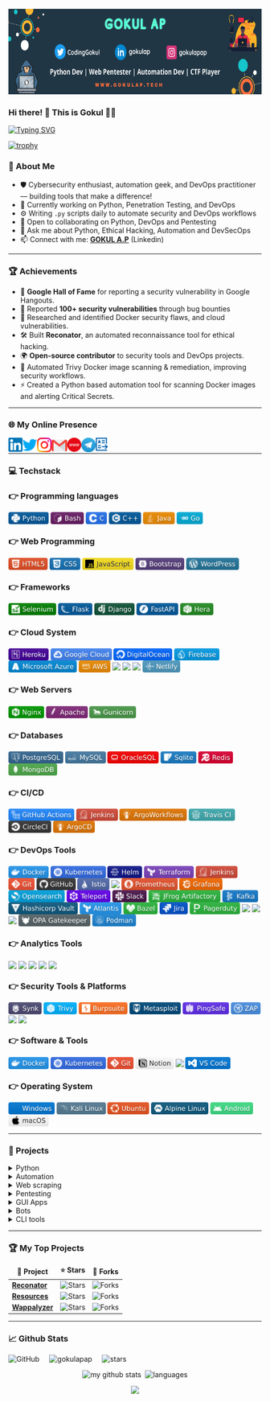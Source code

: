 <!--
**gokulapap/gokulapap** is a ✨ _special_ ✨ repository because its `README.md` (this file) appears on your GitHub profile.
Here are some ideas to get you started:
Default

- 🔭 I’m currently working on ...
- 🌱 I’m currently learning ...
- 👯 I’m looking to collaborate on ...
- 🤔 I’m looking for help with ...
- 💬 Ask me about ...
- 📫 How to reach me: ..
- ⚡ Fun fact: ..
-->

<!--
<img src="./img/gitbanner.svg" height=170px width=670px></img>
-->

<img src="./img/github-banner.svg" height=170px width=670px></img>

### Hi there! 👋 This is Gokul 👨‍💻

[![Typing SVG](https://readme-typing-svg.herokuapp.com/?font=Ubuntu&color=%2336BCF7&vCenter=true&height=35&lines=root%40gokul~%23+whoami;%E2%9C%93+Python+Developer;%E2%9C%93+Web+Pentester;%E2%9C%93+CTF+Player;%E2%9C%93+Automation+Developer;%E2%9C%93+DevOps+Engineer;%E2%9C%93+Bug+Bounty+Hunter;%E2%9C%93+Cloud+Security+Researcher)](https://git.io/typing-svg)

[![trophy](https://github-profile-trophy.vercel.app/?username=gokulapap&theme=onedark&row=1&margin-w=2&margin-h=2)](https://github.com/gokulapap)

### 🚀 About Me

- 🛡️ Cybersecurity enthusiast, automation geek, and DevOps practitioner — building tools that make a difference!
- 🔭 Currently working on Python, Penetration Testing, and DevOps
- ⚙️ Writing `.py` scripts daily to automate security and DevOps workflows
- 🤝 Open to collaborating on Python, DevOps and Pentesting
- 💬 Ask me about Python, Ethical Hacking, Automation and DevSecOps
- 📫 Connect with me: **[GOKUL A.P](https://www.linkedin.com/in/gokulap)** (Linkedin)

<hr>

### 🏆 Achievements
- 🏅 **Google Hall of Fame** for reporting a security vulnerability in Google Hangouts.
- 🐞 Reported **100+ security vulnerabilities** through bug bounties
- 🔎 Researched and identified Docker security flaws, and cloud vulnerabilities.
- 🛠️ Built **Reconator**, an automated reconnaissance tool for ethical hacking.
- 🌍 **Open-source contributor** to security tools and DevOps projects.
- 🔧 Automated Trivy Docker image scanning & remediation, improving security workflows.
- ⚡ Created a Python based automation tool for scanning Docker images and alerting Critical Secrets.

<hr>

### 🌐  My Online Presence

<p align="left">
<a href="https://www.linkedin.com/in/gokulap">
  <img align="left" alt="gokulap | Linkedin" width="28px" src="https://github.com/SatYu26/SatYu26/blob/master/Assets/Linkedin.svg" />
</a> &nbsp;
<a href="https://twitter.com/CodingGokul">
  <img align="left" alt="gokulap | Twitter" width="29px" src="https://github.com/SatYu26/SatYu26/blob/master/Assets/Twitter.svg" />
</a> &nbsp;
<a href="https://www.instagram.com/gokulapap">
  <img align="left" alt="gokulap | Instagram" width="29px" src="https://github.com/SatYu26/SatYu26/blob/master/Assets/Instagram.svg" />
</a>&nbsp;
<a href="mailto:apgokul008@gmail.com">
  <img align="left" alt="gokulap | Gmail" width="31px" src="https://github.com/SatYu26/SatYu26/blob/master/Assets/Gmail.svg" />
</a>&nbsp;
<a href="https://gokulapap.github.io">
  <img align="left" alt="gokulap | Blog" width="28px" src="https://github.com/SatYu26/SatYu26/blob/master/Assets/www.svg" />
</a>&nbsp;
<a href="https://t.me/gokul_ap">
  <img align="left" alt="gokulap | Blog" width="29px" src="img/telegram.svg" />
</a>&nbsp;
<a href="https://drive.google.com/file/d/1DMduvlCWw_Y9Td9yEoSWNpeWp69JRS0V/view?usp=sharing">
  <img align="left" alt="gokulap | Resume" width="24px" src="https://github.com/SatYu26/SatYu26/blob/master/Assets/resume.png" />
</a>
<p>

<hr>

### 💻 Techstack
 
### 👉 Programming languages
<p>
<!-- <img src="https://img.shields.io/badge/Python-00599C.svg?logo=python&logoColor=white"/>
<img src="https://img.shields.io/badge/Bash-681c64.svg?logo=gnubash&logoColor=white"/>
<img src="https://img.shields.io/badge/C%20-%232370ED.svg?logo=c&logoColor=white"/>
<img src="https://img.shields.io/badge/C++%20-%2300599C.svg?logo=c%2B%2B&logoColor=white"/>
<img src="https://img.shields.io/badge/Java-%23ED8B00.svg?logo=openjdk&logoColor=white"/>
<img src="https://img.shields.io/badge/Go-%2300ADD8.svg?&logo=go&logoColor=white"/> -->
<img src="assets/python.svg" style="height:24px; vertical-align:middle;"/>
<img src="assets/bash.svg" style="height:24px; vertical-align:middle;"/>
<img src="assets/c.svg" style="height:24px; vertical-align:middle;"/>
<img src="assets/cpp.svg" style="height:24px; vertical-align:middle;"/>
<img src="assets/java-new.svg" style="height:24px; vertical-align:middle;"/>
<img src="assets/go.svg" style="height:24px; vertical-align:middle;"/>
</p>

### 👉 Web Programming
<p>
<!-- <img src="https://img.shields.io/badge/HTML5%20-%23E34F26.svg?logo=html5&logoColor=white"/>
<img src="https://img.shields.io/badge/JavaScript%20-%23F7DF1E.svg?logo=javascript&logoColor=black"/>
<img src="https://img.shields.io/badge/Bootstrap-%23563D7C.svg?style=flat&logo=bootstrap&logoColor=white"/>
<img src="https://img.shields.io/badge/WordPress-%2321759B.svg?logo=wordpress&logoColor=white"/> -->
<img src="assets/html5.svg" style="height:24px; vertical-align:middle;"/>
<img src="assets/css.svg" style="height:24px; vertical-align:middle;"/>
<img src="assets/javascript.svg" style="height:24px; vertical-align:middle;"/>
<img src="assets/bootstrap.svg" style="height:24px; vertical-align:middle;"/>
<img src="assets/wordpress.svg" style="height:24px; vertical-align:middle;"/>
</p>

### 👉 Frameworks
<p>
<!-- <img src="https://img.shields.io/badge/Selenium-008000.svg?logo=selenium&logoColor=white"/>
<img src="https://img.shields.io/badge/Flask-00599C.svg?logo=flask&logoColor=white"/>
<img src="https://img.shields.io/badge/Django-0f5238.svg?logo=django&logoColor=white"/>
<img src="https://img.shields.io/badge/FastAPI-00599C.svg?logo=fastapi&logoColor=white"/> -->
<img src="assets/selenium.svg" style="height:24px; vertical-align:middle;"/>
<img src="assets/flask.svg" style="height:24px; vertical-align:middle;"/>
<img src="assets/django.svg" style="height:24px; vertical-align:middle;"/>
<img src="assets/fastapi.svg" style="height:24px; vertical-align:middle;"/>
<img src="assets/hera-new.svg" style="height:24px; vertical-align:middle;"/>
</p>

### 👉 Cloud System
<p>
<!-- <img src="https://img.shields.io/badge/Heroku-430098?logo=heroku&logoColor=fffe"/>
<img src="https://img.shields.io/badge/Google%20Cloud-%234285F4.svg?logo=google-cloud&logoColor=white"/>
<img src="https://img.shields.io/badge/DigitalOcean-%230167ff.svg?logo=digitalOcean&logoColor=white"/>
<img src="https://img.shields.io/badge/Firebase-039BE5?logo=Firebase&logoColor=white"/>
<img src="https://custom-icon-badges.demolab.com/badge/Microsoft%20Azure-0089D6?logo=msazure&logoColor=white"/>
<img src="https://img.shields.io/badge/AWS-%23ED8B00.svg?logo=amazon-web-services&logoColor=white"/>
<img src="https://img.shields.io/badge/Netlify-4d9abf.svg?logo=netlify&logoColor=white"/>   -->
<img src="assets/heroku.svg" style="height:24px; vertical-align:middle;"/>
<img src="assets/google-cloud.svg" style="height:24px; vertical-align:middle;"/>
<img src="assets/digitalocean.svg" style="height:24px; vertical-align:middle;"/>
<img src="assets/firebase.svg" style="height:24px; vertical-align:middle;"/>
<img src="assets/microsoft-azure.svg" style="height:24px; vertical-align:middle;"/>
<img src="assets/aws.svg" style="height:24px; vertical-align:middle;"/>
<img src="https://img.shields.io/badge/Replit-673AB7?&logo=replit&logoColor=white" style="height:24px; vertical-align:middle;"/>
<img src="https://img.shields.io/badge/Render-3D6BE3?&logo=render&logoColor=white" style="height:24px; vertical-align:middle;"/>
<img src="https://img.shields.io/badge/Vercel-E27602?&logo=vercel&logoColor=white" style="height:24px; vertical-align:middle;"/>
<img src="assets/netlify.svg" style="height:24px; vertical-align:middle;"/>
</p>

### 👉 Web Servers
<p>
<!-- <img src="https://custom-icon-badges.demolab.com/badge/Nginx-009900?logo=nginx"/>
<img src="https://img.shields.io/badge/Apache-812878.svg?logo=apache&logoColor=white"/>
<img src="https://img.shields.io/badge/Gunicorn-499848.svg?logo=gunicorn&logoColor=white"/> -->
<img src="assets/nginx.svg" style="height:24px; vertical-align:middle;"/>
<img src="assets/apache.svg" style="height:24px; vertical-align:middle;"/>
<img src="assets/gunicorn.svg" style="height:24px; vertical-align:middle;"/>
</p>

### 👉 Databases
<p>
<!-- <img src="https://img.shields.io/badge/PostgreSQL-336791.svg?logo=postgresql&logoColor=white"/>
<img src="https://img.shields.io/badge/MySQL-4479A1?logo=mysql&logoColor=fff"/>
<img src="https://custom-icon-badges.demolab.com/badge/OracleSQL-F80000?logo=oracle&logoColor=fff"/>
<img src="https://img.shields.io/badge/Sqlite-1a7dc4.svg?logo=sqlite&logoColor=white"/>
<img src="https://img.shields.io/badge/Redis-%23DD0031.svg?logo=redis&logoColor=white"/>
<img src="https://img.shields.io/badge/MongoDB-%234ea94b.svg?logo=mongodb&logoColor=white"/> -->
<img src="assets/postgresql.svg" style="height:24px; vertical-align:middle;"/>
<img src="assets/mysql.svg" style="height:24px; vertical-align:middle;"/>
<img src="assets/oracleSQL.svg" style="height:24px; vertical-align:middle;"/>
<img src="assets/sqlite.svg" style="height:24px; vertical-align:middle;"/>
<img src="assets/redis.svg" style="height:24px; vertical-align:middle;"/>
<img src="assets/mongodb.svg" style="height:24px; vertical-align:middle;"/>
</p>

### 👉 CI/CD
<p>
<!-- <img src="https://img.shields.io/badge/GitHub_Actions-2088FF?logo=github-actions&logoColor=white"/>
<img src="https://img.shields.io/badge/Jenkins-D24939?logo=jenkins&logoColor=white"/>
<img src="https://custom-icon-badges.demolab.com/badge/ArgoWorkflows-E27602.svg?logo=argocd-new&logoColor=white"/>
<img src="https://img.shields.io/badge/Travis%20CI-3EAAAF?logo=travisci&logoColor=fff"/>
<img src="https://img.shields.io/badge/CircleCI-343434?logo=circleci&logoColor=fff"/>
<img src="https://custom-icon-badges.demolab.com/badge/ArgoCD-E27602.svg?logo=argocd-new&logoColor=white"/> -->
<img src="assets/github-actions.svg" style="height:24px; vertical-align:middle;"/>
<img src="assets/jenkins.svg" style="height:24px; vertical-align:middle;"/>
<img src="assets/argoworkflows.svg" style="height:24px; vertical-align:middle;"/>
<img src="assets/travisci.svg" style="height:24px; vertical-align:middle;"/>
<img src="assets/circleci.svg" style="height:24px; vertical-align:middle;"/>
<img src="assets/argocd.svg" style="height:24px; vertical-align:middle;"/>  
</p>

### 👉 DevOps Tools
<p>
<!--   <img src="https://img.shields.io/badge/Docker-2496ED.svg?logo=docker&logoColor=white"/>
  <img src="https://img.shields.io/badge/Kubernetes-326CE5.svg?logo=kubernetes&logoColor=white"/>
  <img src="https://img.shields.io/badge/Helm-0F1689.svg?logo=helm&logoColor=white" alt="Helm"/>  
  <img src="https://img.shields.io/badge/Terraform-7B42BC.svg?logo=terraform&logoColor=white"/>
  <img src="https://img.shields.io/badge/Jenkins-D24939.svg?logo=jenkins&logoColor=white"/>
  <img src="https://img.shields.io/badge/Git-F05032.svg?logo=git&logoColor=white"/>
  <img src="https://img.shields.io/badge/GitHub-343434.svg?logo=github&logoColor=white"/>
  <img src="https://custom-icon-badges.demolab.com/badge/Teleport-6200EA?logo=teleport&logoColor=white"/>
  <br>
  <img src="https://img.shields.io/badge/Prometheus-E6522C.svg?logo=prometheus&logoColor=white"/>
  <img src="https://img.shields.io/badge/Grafana-F46800.svg?logo=grafana&logoColor=white"/>
  <img src="https://img.shields.io/badge/Slack-4A154B.svg?logo=slack&logoColor=white"/>
  <img src="https://custom-icon-badges.demolab.com/badge/Hashicorp%20Vault-0D597F?logo=vault&logoColor=white"/>
  <img src="https://img.shields.io/badge/Atlantis-2496ED.svg?logo=terraform&logoColor=white"/>  
  <img src="https://custom-icon-badges.demolab.com/badge/Bazel-2ab53c?logo=bazel&logoColor=white"/>
  <img src="https://img.shields.io/badge/Jira-0052CC?logo=jira&logoColor=fff"/> -->
  <img src="assets/docker.svg" style="height:24px; vertical-align:middle;"/>
  <img src="assets/kubernetes.svg" style="height:24px; vertical-align:middle;"/>
  <img src="assets/helm.svg" style="height:24px; vertical-align:middle;" alt="Helm"/>  
  <img src="assets/terraform.svg" style="height:24px; vertical-align:middle;"/>
  <img src="assets/jenkins.svg" style="height:24px; vertical-align:middle;"/>
  <img src="assets/git.svg" style="height:24px; vertical-align:middle;"/>
  <img src="assets/github.svg" style="height:24px; vertical-align:middle;"/>
  <img src="assets/istio.svg" style="height:24px; vertical-align:middle;"/>
  <img src="https://img.shields.io/badge/Kustomize-3178C6?&logo=kubernetes&logoColor=white" style="height:24px; vertical-align:middle;"/>
  <img src="assets/prometheus.svg" style="height:24px; vertical-align:middle;"/>
  <img src="assets/grafana.svg" style="height:24px; vertical-align:middle;"/>
  <img src="assets/opensearch.svg" style="height:24px; vertical-align:middle;"/>
  <img src="assets/teleport.svg" style="height:24px; vertical-align:middle;"/>  
  <img src="assets/slack.svg" style="height:24px; vertical-align:middle;"/>
  <img src="assets/artifactory.svg" style="height:24px; vertical-align:middle;"/>
  <img src="assets/kafka.svg" style="height:24px; vertical-align:middle;"/>
  <img src="assets/hashicorp-vault.svg" style="height:24px; vertical-align:middle;"/>
  <img src="assets/atlantis.svg" style="height:24px; vertical-align:middle;"/>
  <img src="assets/bazel.svg" style="height:24px; vertical-align:middle;"/>
  <img src="assets/jira.svg" style="height:24px; vertical-align:middle;"/>
  <img src="assets/pd.svg" style="height:24px; vertical-align:middle;"/>
  <img src="https://custom-icon-badges.demolab.com/badge/Cloud%20Custodian-2A6EBB.svg?logo=custodian" style="height:24px; vertical-align:middle;"/>
  <img src="https://custom-icon-badges.demolab.com/badge/Keda-1D2F4E.svg?logo=keda-icon-white" style="height:24px; vertical-align:middle;"/>
  <img src="https://img.shields.io/badge/Victoria%20Metrics-007AFF?&logo=victoriametrics&logoColor=white" style="height:24px; vertical-align:middle;"/>
  <img src="assets/opa.svg" style="height:24px; vertical-align:middle;"/>
  <img src="assets/podman.svg" style="height:24px; vertical-align:middle;"/>
</p>

### 👉 Analytics Tools
<p>
  <img src="https://img.shields.io/badge/NumPy-4DABCF?logo=numpy&logoColor=fff" style="height:24px; vertical-align:middle;"/>
  <img src="https://img.shields.io/badge/Pandas-0F1689?logo=pandas&logoColor=fff" style="height:24px; vertical-align:middle;"/>
  <img src="https://custom-icon-badges.demolab.com/badge/Matplotlib-71D291?logo=matplotlib&logoColor=fff" style="height:24px; vertical-align:middle;"/>
  <img src="https://img.shields.io/badge/Google%20Colab-F9AB00?logo=googlecolab&logoColor=fff" style="height:24px; vertical-align:middle;"/>
  <img src="https://img.shields.io/badge/Superset-00B5AD?&logo=apachesuperset&logoColor=white" style="height:24px; vertical-align:middle;"/>
</p>


### 👉 Security Tools & Platforms
<p>
  <img src="assets/synk.svg" style="height:24px; vertical-align:middle;"/>
  <img src="assets/trivy.svg" style="height:24px; vertical-align:middle;"/>
  <img src="assets/burp.svg" style="height:24px; vertical-align:middle;"/>
  <img src="assets/metasploit.svg" style="height:24px; vertical-align:middle;"/>
  <img src="assets/pingsafe.svg" style="height:24px; vertical-align:middle;"/>
  <img src="assets/zap-new.svg" style="height:24px; vertical-align:middle;"/>
  <img src="https://img.shields.io/badge/HackTheBox-a3df02?&logo=hackthebox&logoColor=white" style="height:24px; vertical-align:middle;"/>
  <img src="https://img.shields.io/badge/TryHackMe-ff2c2c?&logo=tryhackme&logoColor=white" style="height:24px; vertical-align:middle;"/>
</p>

### 👉 Software & Tools
<p>
  <img src="assets/docker.svg" style="height:24px; vertical-align:middle;"/>
  <img src="assets/kubernetes.svg" style="height:24px; vertical-align:middle;"/>
  <img src="assets/git.svg" style="height:24px; vertical-align:middle;"/>
  <img src="assets/notion.svg" style="height:24px; vertical-align:middle;"/>
  <img src="https://img.shields.io/badge/Postman-EF5B25?&logo=postman&logoColor=white" style="height:24px; vertical-align:middle;"/>
  <img src="assets/vs-code.svg" style="height:24px; vertical-align:middle;"/>
</p>

### 👉 Operating System
<p>
<!-- <img src="https://custom-icon-badges.demolab.com/badge/Windows-0078D6?logo=windows11&logoColor=white"/>
<img src="https://img.shields.io/badge/Kali%20Linux-557C94?logo=kalilinux&logoColor=fff"/>
<img src="https://img.shields.io/badge/Ubuntu-E95420?logo=ubuntu&logoColor=white"/>
<img src="https://img.shields.io/badge/Alpine%20Linux-0D597F?logo=alpinelinux&logoColor=fff"/>
<img src="https://img.shields.io/badge/macOS-343434?logo=apple&logoColor=F0F0F0"/>  
<img src="https://img.shields.io/badge/Android-3DDC84?logo=android&logoColor=white"/> -->
<img src="assets/windows.svg" style="height:24px; vertical-align:middle;"/>
<img src="assets/kali-linux.svg" style="height:24px; vertical-align:middle;"/>
<img src="assets/ubuntu.svg" style="height:24px; vertical-align:middle;"/>
<img src="assets/alpine-linux.svg" style="height:24px; vertical-align:middle;"/>
<img src="assets/android.svg" style="height:24px; vertical-align:middle;"/>
<img src="assets/macos-new.svg" style="height:24px; vertical-align:middle;"/>
</p>

<!--
**📩 Latest Tech Blog Posts**
-->

<hr>

### 📘 Projects

<!-- split -->

<details>
<summary>Python</summary>
<ul>

<li><a href="https://github.com/gokulapap/Linux-Visual-Search" target="_blank">Linux Visual Search</a></li>
<li><a href="https://github.com/gokulapap/subdomainer-flask" target="_blank">Subdomainer Flask</a></li>
<li><a href="https://github.com/gokulapap/certificate-generator" target="_blank">Certificate Generator</a></li>

</ul>
</details>

<!-- split -->

<details>
<summary>Automation</summary>
<ul>

<li><a href="https://github.com/gokulapap/Reconator">Reconator</a></li>
<li><a href="https://github.com/gokulapap/online_class_automation">Online class Automation</a></li>

</ul>
</details>

<!-- split -->

<details>
<summary>Web scraping</summary>
<ul>

<li><a href="https://github.com/gokulapap/freedemy" target="_blank">Free Udemy API</a></li>
<li><a href="https://github.com/gokulapap/Autoscraper-n-blogger">Autoscraper-n-blogger</a></li>

</ul>
</details>

<!-- split -->

<details>
<summary>Pentesting</summary>
<ul>

<li><a href="https://github.com/gokulapap/submax" target="_blank">Submax</a></li>
<li><a href="https://github.com/gokulapap/Reconator">Reconator</a></li>
<li><a href="https://github.com/gokulapap/subdomainer-flask" target="_blank">Subdomainer flask</a></li>
<li><a href="https://github.com/gokulapap/dirbrute" target="_blank">Dirbrute</a></li>
<li><a href="https://github.com/gokulapap/bugdork" target="_blank">Bugdork</a></li>

</ul>
</details>

<!-- split -->

<details>
<summary>GUI Apps</summary>
<ul>

<li><a href="https://github.com/gokulapap/eazy-entry" target="_blank">Eazy Entry</a></li>

</ul>
</details>

<!-- split -->

<details>
<summary>Bots</summary>
<ul>

<li><a href="https://github.com/gokulapap/telebots" target="_blank">Telegram bots</a></li>
<li><a href="https://github.com/gokulapap/ai-chat-bot" target="_blank">AI Chat bot</a></li>
<li><a href="https://github.com/gokulapap/whatsasena-plugins" target="_blank">Whatsapp bots</a></li>

</ul>
</details>

<!-- split -->

<details>
<summary>CLI tools</summary>
<ul>

<li><a href="https://github.com/gokulapap/wget-drive" target="_blank">Wget Drive</a></li>
<li><a href="https://github.com/gokulapap/urlencode" target="_blank">Urlencode</a></li>
<li><a href="https://github.com/gokulapap/To-Do" target="_blank">To-Do</a></li>
<li><a href="https://github.com/gokulapap/wappalyzer-cli" target="_blank">Wappalyzer-CLI</a></li>
<li><a href="https://github.com/gokulapap/add-del-proto" target="_blank">Add-del-Proto</a></li>
<li><a href="https://github.com/gokulapap/Unshortener" target="_blank">Unshortener</a></li>
<li><a href="https://github.com/gokulapap/CovidVisualizer" target="_blank">Covid Visualizer</a></li>

</ul>
</details>

<hr>

### 🏆 My Top Projects

<table>
  <thead align="center">
    <tr border: none;>
      <td><b>📘 Project</b></td>
      <td><b>⭐ Stars</b></td>
      <td><b>🤝 Forks</b></td>
    </tr>
  </thead>
  <tbody>
    <tr>
      <td><a href="https://github.com/gokulapap/Reconator"><b>Reconator</b></a></td>
      <td><img alt="Stars" src="https://img.shields.io/github/stars/gokulapap/Reconator?style=flat-square&labelColor=343b41"/></td>
      <td><img alt="Forks" src="https://img.shields.io/github/forks/gokulapap/Reconator?style=flat-square&labelColor=343b41"/></td>
    </tr>
    <tr>
      <td><a href="https://github.com/gokulapap/Pentesting-Resources"><b>Resources</b></a></td>
      <td><img alt="Stars" src="https://img.shields.io/github/stars/gokulapap/Pentesting-Resources?style=flat-square&labelColor=343b41"/></td>
      <td><img alt="Forks" src="https://img.shields.io/github/forks/gokulapap/Pentesting-Resources?style=flat-square&labelColor=343b41"/></td>
    </tr>
    <tr>
      <td><a href="https://github.com/gokulapap/wappalyzer-cli"><b>Wappalyzer</b></a></td>
      <td><img alt="Stars" src="https://img.shields.io/github/stars/gokulapap/wappalyzer-cli?style=flat-square&labelColor=343b41"/></td>
      <td><img alt="Forks" src="https://img.shields.io/github/forks/gokulapap/wappalyzer-cli?style=flat-square&labelColor=343b41"/></td>
    </tr>  
  </tbody>
</table>

<hr> 

### 📈 Github Stats
<!-- status codes -->
<p>
<img alt="GitHub" src="https://img.shields.io/badge/dynamic/json?logo=github&label=Github%20followers&query=%24.data.totalSubs&url=https%3A%2F%2Fapi.spencerwoo.com%2Fsubstats%2F%3Fsource%3Dgithub%26queryKey%3Dgokulapap">
</a>
&nbsp; &nbsp;
<img src="https://komarev.com/ghpvc/?username=gokulapap&logo=github" alt="gokulapap"/>
&nbsp; &nbsp;
<img src="https://img.shields.io/github/stars/gokulapap?label=Stars&logo=github" alt="stars">
</p>
  
<p align="center">
<img src="https://github-readme-stats.vercel.app/api?username=gokulapap&show_icons=true&theme=tokyonight" alt="my github stats" width="420"/>&nbsp;
<img src="https://github-readme-stats.vercel.app/api/top-langs/?username=gokulapap&layout=compact&theme=tokyonight" alt="languages" height="165">
</p>

<p align=center>
<img src="https://github-readme-streak-stats.herokuapp.com?user=gokulapap&theme=tokyonight&date_format=M%20j%5B%2C%20Y%5D"></img>
</p>
